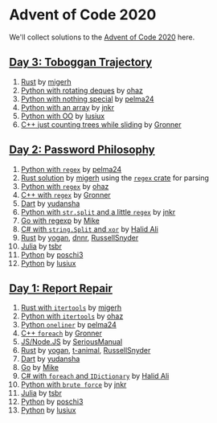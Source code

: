# Advent of Code 2020

We'll collect solutions to the [Advent of Code 2020](https://adventofcode.com/2020) here.

## [Day 3: Toboggan Trajectory](https://adventofcode.com/2020/day/3)

1. [Rust](https://github.com/migerh/aoc-2020-rs/blob/main/src/day3/mod.rs) by [migerh]
1. [Python with rotating deques](https://github.com/ohaz/adventofcode2020/blob/main/day3/day3.py) by [ohaz]
1. [Python with nothing special](https://github.com/pelma24/AdventOfCode/blob/master/2020/day3.py) by [pelma24]
1. [Python with an array](https://github.com/JonathanKuebler/advent-of-code/blob/master/3_dez/solver.py) by [jnkr]
1. [Python with OO](https://github.com/lusiux/aoc2020/blob/main/03/main.py) by [lusiux]
1. [C++ just counting trees while sliding](https://github.com/Gronner/aoc-2020/blob/main/src/day3.cpp) by [Gronner]

## [Day 2: Password Philosophy](https://adventofcode.com/2020/day/2)

1. [Python with `regex`](https://github.com/pelma24/AdventOfCode/blob/master/2020/day2.py) by [pelma24]
1. [Rust solution](https://github.com/migerh/aoc-2020-rs/blob/main/src/day2/mod.rs) by [migerh] using the [`regex` crate](https://crates.io/crates/regex) for parsing
1. [Python with `regex`](https://github.com/ohaz/adventofcode2020/blob/main/day2/day2.py) by [ohaz]
1. [C++ with `regex`](https://github.com/Gronner/aoc-2020/blob/main/src/day2.cpp) by [Gronner]
1. [Dart](https://github.com/yudansha/Advent-of-Code-2020/blob/main/lib/day2.dart) by [yudansha]
1. [Python with `str.split` and a little `regex`](https://github.com/JonathanKuebler/advent-of-code/blob/master/2_dez/solver.py) by [jnkr]
1. [Go with regexp](https://github.com/pituser/aoc-2020-go/blob/main/day02/day02.go) by [Mike]
1. [C# with `string.Split` and `xor`](https://github.com/halid-ali/adventCodeChallenge/tree/main/day-02) by [Halid Ali]
1. [Rust](https://github.com/yogan/advent-of-code-2020-rust/blob/main/src/day02.rs)
  by [yogan], [dnnr], [RussellSnyder]
1. [Julia](https://github.com/CmdQ/AoC2020/blob/main/AoC2020/src/02.jl) by [tsbr]
1. [Python](https://github.com/poschi3/AdventOfCode2020/blob/main/day02/day02.py) by [poschi3]
1. [Python](https://github.com/lusiux/aoc2020/blob/main/02/main.py) by [lusiux]

## [Day 1: Report Repair](https://adventofcode.com/2020/day/1)

1. [Rust with `itertools`](https://github.com/migerh/aoc-2020-rs/blob/main/src/day1/mod.rs) by [migerh]
1. [Python with `itertools`](https://github.com/ohaz/adventofcode2020/blob/main/day1/day1.py) by [ohaz]
1. [Python `oneliner`](https://github.com/pelma24/AdventOfCode/blob/master/2020/day1.py) by [pelma24]
1. [C++ `foreach`](https://github.com/Gronner/aoc-2020/blob/main/src/day1.cpp) by [Gronner]
1. [JS/Node.JS](https://github.com/seriousManual/aoc_1) by [SeriousManual]
1. [Rust](https://github.com/yogan/advent-of-code-2020-rust/blob/main/src/day01.rs)
  by [yogan], [t-animal], [RussellSnyder]
1. [Dart](https://github.com/yudansha/Advent-of-Code-2020/blob/main/lib/day1.dart) by [yudansha]
1. [Go](https://github.com/pituser/aoc-2020-go/blob/main/day01/day01.go) by [Mike]
1. [C# with `foreach` and `IDictionary`](https://github.com/halid-ali/adventCodeChallenge/tree/main/day-01) by [Halid Ali]
1. [Python with `brute force`](https://github.com/JonathanKuebler/advent-of-code/blob/master/1_dez/result.py) by [jnkr]
1. [Julia](https://github.com/CmdQ/AoC2020/blob/main/AoC2020/src/01.jl) by [tsbr]
1. [Python](https://github.com/poschi3/AdventOfCode2020/blob/main/day01/day01.py) by [poschi3]
1. [Python](https://github.com/lusiux/aoc2020/blob/main/01/main.py) by [lusiux]

[dnnr]: https://github.com/dnnr
[Gronner]: https://github.com/Gronner
[Halid Ali]: https://github.com/halid-ali
[jnkr]: https://github.com/JonathanKuebler
[migerh]: https://github.com/migerh
[Mike]: https://github.com/pituser
[ohaz]: https://github.com/ohaz
[pelma24]: https://github.com/pelma24
[poschi3]: https://github.com/poschi3
[RussellSnyder]: https://github.com/RussellSnyder
[SeriousManual]: https://github.com/seriousmanual
[t-animal]: https://github.com/t-animal
[tsbr]: https://github.com/CmdQ/AoC2020/tree/main/AoC2020
[yogan]: https://github.com/yogan
[yudansha]: https://github.com/yudansha
[lusiux]: https://github.com/lusiux
